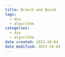 ```yaml
---
title: Branch and Bound
tags:
  - dsa
  - algorithm
categories:
  - dsa
  - algorithm
date created: 2023-10-04
date modified: 2023-10-04
---
```

